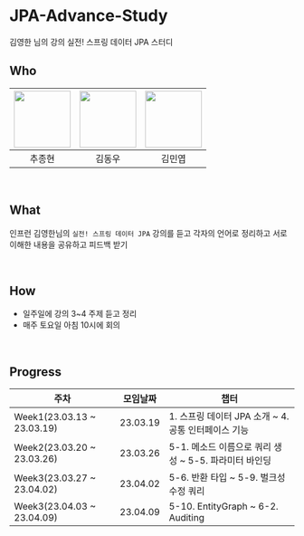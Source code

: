 # JPA-Advance-Study
김영한 님의 강의 실전! 스프링 데이터 JPA 스터디

## Who

| [<img src="https://avatars.githubusercontent.com/jonghyunhub" width="100">](https://github.com/jonghyunhub) | [<img src="https://avatars.githubusercontent.com/wellbeing-dough" width="100">](https://github.com/wellbeing-dough) | [<img src="https://avatars.githubusercontent.com/alsduq1117" width="100">](https://github.com/alsduq1117) |
| :---------------------------------------------------------------------------------------------------: | :-----------------------------------------------------------------------------------------------------: | :-----------------------------------------------------------------------------------------------------: |
|                                                추종현                                                 |                                                 김동우                                                  |                                                김민엽                                                 

<br />

## What

인프런 김영한님의  `실전! 스프링 데이터 JPA` 강의를 듣고 각자의 언어로 정리하고 서로이해한 내용을 공유하고 피드백 받기

<br />

## How

- 일주일에 강의 3~4 주제 듣고  정리
- 매주 토요일 아침 10시에 회의

<br />

## Progress

| 주차                         | 모임날짜     | 챕터                          |
|----------------------------|----------|-----------------------------|
| Week1(23.03.13 ~ 23.03.19) | 23.03.19 | 1. 스프링 데이터 JPA 소개 ~  4. 공통 인터페이스 기능 |
| Week2(23.03.20 ~ 23.03.26) | 23.03.26 | 5-1. 메소드 이름으로 쿼리 생성  ~  5-5. 파라미터 바인딩  |
| Week3(23.03.27 ~ 23.04.02) | 23.04.02 | 5-6. 반환 타입  ~  5-9. 벌크성 수정 쿼리  |
| Week3(23.04.03 ~ 23.04.09) | 23.04.09 | 5-10. EntityGraph  ~  6-2. Auditing  |
